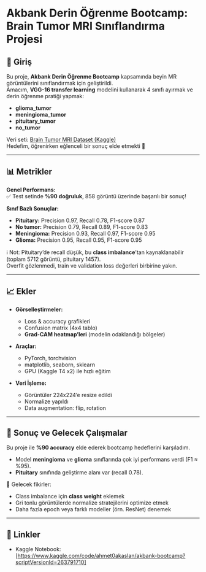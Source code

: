 # Akbank Derin Öğrenme Bootcamp: Brain Tumor MRI Sınıflandırma Projesi

## 📌 Giriş
Bu proje, **Akbank Derin Öğrenme Bootcamp** kapsamında beyin MR görüntülerini sınıflandırmak için geliştirildi.  
Amacım, **VGG-16 transfer learning** modelini kullanarak 4 sınıfı ayırmak ve derin öğrenme pratiği yapmak:  

- **glioma_tumor**  
- **meningioma_tumor**  
- **pituitary_tumor**  
- **no_tumor**  

Veri seti: [Brain Tumor MRI Dataset (Kaggle)](https://www.kaggle.com/datasets/masoudnickparvar/brain-tumor-mri-dataset)  
Hedefim, öğrenirken eğlenceli bir sonuç elde etmekti 🚀  

---

## 📊 Metrikler

**Genel Performans:**  
✅ Test setinde **%90 doğruluk**, 858 görüntü üzerinde başarılı bir sonuç!  

**Sınıf Bazlı Sonuçlar:**
- **Pituitary:** Precision 0.97, Recall 0.78, F1-score 0.87  
- **No tumor:** Precision 0.79, Recall 0.89, F1-score 0.83  
- **Meningioma:** Precision 0.93, Recall 0.97, F1-score 0.95  
- **Glioma:** Precision 0.95, Recall 0.95, F1-score 0.95  

ℹ️ Not: Pituitary’de recall düşük, bu **class imbalance**’tan kaynaklanabilir (toplam 5712 görüntü, pituitary 1457).  
Overfit gözlenmedi, train ve validation loss değerleri birbirine yakın.  

---

## 📈 Ekler

- **Görselleştirmeler:**  
  - Loss & accuracy grafikleri  
  - Confusion matrix (4x4 tablo)  
  - **Grad-CAM heatmap’leri** (modelin odaklandığı bölgeler)  

- **Araçlar:**  
  - PyTorch, torchvision  
  - matplotlib, seaborn, sklearn  
  - GPU (Kaggle T4 x2) ile hızlı eğitim  

- **Veri İşleme:**  
  - Görüntüler 224x224’e resize edildi  
  - Normalize yapıldı  
  - Data augmentation: flip, rotation  

---

## 📝 Sonuç ve Gelecek Çalışmalar
Bu proje ile **%90 accuracy** elde ederek bootcamp hedeflerini karşıladım.  
- Model **meningioma** ve **glioma** sınıflarında çok iyi performans verdi (F1 ≈ %95).  
- **Pituitary** sınıfında geliştirme alanı var (recall 0.78).  

📌 Gelecek fikirler:  
- Class imbalance için **class weight** eklemek  
- Gri tonlu görüntülerde normalize stratejilerini optimize etmek  
- Daha fazla epoch veya farklı modeller (örn. ResNet) denemek  

---

## 🔗 Linkler
- Kaggle Notebook: [https://www.kaggle.com/code/ahmet0akaslan/akbank-bootcamp?scriptVersionId=263791710]



